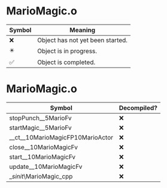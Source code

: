 # MarioMagic.o
| Symbol | Meaning 
| ------------- | ------------- 
| :x: | Object has not yet been started. 
| :eight_pointed_black_star: | Object is in progress. 
| :white_check_mark: | Object is completed. 


# MarioMagic.o
| Symbol | Decompiled? |
| ------------- | ------------- |
| stopPunch__5MarioFv | :x: |
| startMagic__5MarioFv | :x: |
| __ct__10MarioMagicFP10MarioActor | :x: |
| close__10MarioMagicFv | :x: |
| start__10MarioMagicFv | :x: |
| update__10MarioMagicFv | :x: |
| __sinit_\MarioMagic_cpp | :x: |
